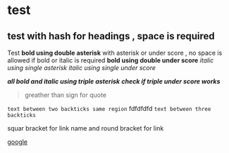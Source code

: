 # test
## test   with hash for headings , space is required
Test
**bold using double asterisk**   with asterisk or under score , no space is allowed if bold or italic is required
__bold using double under score__
*italic using single asterisk*
_italic using single under score_ 

***all bold and italic using triple asterisk***
___check if triple under score works___

> greather than sign for quote

`text between two backticks
same region`
fdfdfdfd
```text between three backticks```


squar bracket for link name and round bracket for link

[google](https://www.google.com/)

